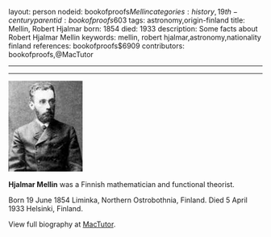 layout: person
nodeid: bookofproofs$Mellin
categories: history,19th-century
parentid: bookofproofs$603
tags: astronomy,origin-finland
title: Mellin, Robert Hjalmar
born: 1854
died: 1933
description: Some facts about Robert Hjalmar Mellin
keywords: mellin, robert hjalmar,astronomy,nationality finland
references: bookofproofs$6909
contributors: bookofproofs,@MacTutor

---


---

![Mellin.jpg](https://github.com/bookofproofs/bookofproofs.github.io/blob/main/_sources/_assets/images/portraits/Mellin.jpg?raw=true)

**Hjalmar Mellin** was a Finnish mathematician and functional theorist.

Born 19 June 1854 Liminka, Northern Ostrobothnia, Finland. Died 5 April 1933 Helsinki, Finland.


View full biography at [MacTutor](https://mathshistory.st-andrews.ac.uk/Biographies/Mellin/).